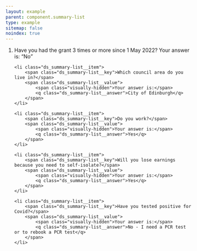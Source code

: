 ```yaml
---
layout: example
parent: component.summary-list
type: example
sitemap: false
noindex: true
---
```


<ol class="ds_summary-list  ds_summary-list--no-border">
    <li class="ds_summary-list__item">
        <span class="ds_summary-list__key">Have you had the grant 3 times or more since 1 May 2022?</span>
        <span class="ds_summary-list__value">
            <span class="visually-hidden">Your answer is:</span>
            <q class="ds_summary-list__answer">No</q>
        </span>
    </li>

    <li class="ds_summary-list__item">
        <span class="ds_summary-list__key">Which council area do you live in?</span>
        <span class="ds_summary-list__value">
            <span class="visually-hidden">Your answer is:</span>
            <q class="ds_summary-list__answer">City of Edinburgh</q>
        </span>
    </li>

    <li class="ds_summary-list__item">
        <span class="ds_summary-list__key">Do you work?</span>
        <span class="ds_summary-list__value">
            <span class="visually-hidden">Your answer is:</span>
            <q class="ds_summary-list__answer">Yes</q>
        </span>
    </li>

    <li class="ds_summary-list__item">
        <span class="ds_summary-list__key">Will you lose earnings because you need to self-isolate?</span>
        <span class="ds_summary-list__value">
            <span class="visually-hidden">Your answer is:</span>
            <q class="ds_summary-list__answer">Yes</q>
        </span>
    </li>

    <li class="ds_summary-list__item">
        <span class="ds_summary-list__key">Have you tested positive for Covid?</span>
        <span class="ds_summary-list__value">
            <span class="visually-hidden">Your answer is:</span>
            <q class="ds_summary-list__answer">No - I need a PCR test or to rebook a PCR test</q>
        </span>
    </li>
</ol>
